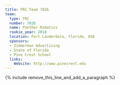 ```yaml
---
title: FRC Team 7026
team:
  type: FRC
  number: 7026
  name: Panther Robotics
  rookie_year: 2018
  location: Fort Lauderdale, Florida, USA
  sponsors:
  - Zimmerman Advertising
  - State of Florida
  - Pine Crest School
  links:
    Website: http://www.pinecrest.edu
---
```


{% include remove_this_line_and_add_a_paragraph %}